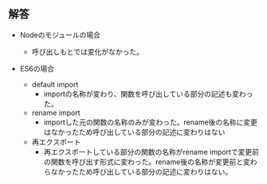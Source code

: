 ## 解答

- Nodeのモジュールの場合

  - 呼び出しもとでは変化がなかった。

- ES6の場合
  - default import
    - importの名称が変わり、関数を呼び出している部分の記述も変わった。
  - rename import
    - importした元の関数の名称のみが変わった。rename後の名称に変更はなかったため呼び出している部分の記述に変わりはない
  - 再エクスポート
    - 再エクスポートしている部分の関数の名称がrename importで変更前の関数を呼び出す形式に変わった。rename後の名称が変更前と変わらなかったため呼び出している部分の記述に変わりはない。
